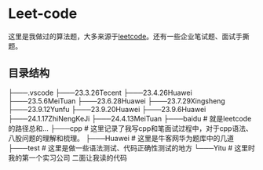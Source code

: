 # Leet-code
这里是我做过的算法题，大多来源于[leetcode](https://leetcode.cn/problemset/)。还有一些企业笔试题、面试手撕题。
## 目录结构
├───.vscode
├───23.3.26Tecent
├───23.4.26Huawei
├───23.5.6MeiTuan
├───23.6.28Huawei
├───23.7.29Xingsheng
├───23.9.12Yunfu
├───23.9.20Huawei
├───23.9.6Huawei
├───24.1.17ZhiNengKeJi
├───24.4.13MeiTuan
├───baidu # 就是leetcode的路径总和...
├───cpp # 这里记录了我写cpp和笔面试过程中，对于cpp语法、八股问题的理解和梳理。
├───Huawei # 这里是牛客网华为题库中的几道
├───test # 这里是做一些语法测试、代码正确性测试的地方
└───Yitu # 这里时我的第一个实习公司 二面让我读的代码
